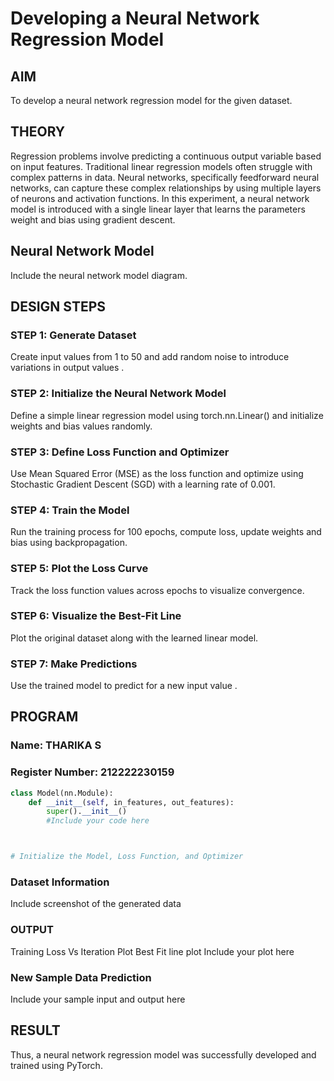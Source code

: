 # Developing a Neural Network Regression Model

## AIM
To develop a neural network regression model for the given dataset.

## THEORY
Regression problems involve predicting a continuous output variable based on input features. Traditional linear regression models often struggle with complex patterns in data. Neural networks, specifically feedforward neural networks, can capture these complex relationships by using multiple layers of neurons and activation functions. In this experiment, a neural network model is introduced with a single linear layer that learns the parameters weight and bias using gradient descent.

## Neural Network Model
Include the neural network model diagram.

## DESIGN STEPS
### STEP 1: Generate Dataset

Create input values  from 1 to 50 and add random noise to introduce variations in output values .

### STEP 2: Initialize the Neural Network Model

Define a simple linear regression model using torch.nn.Linear() and initialize weights and bias values randomly.

### STEP 3: Define Loss Function and Optimizer

Use Mean Squared Error (MSE) as the loss function and optimize using Stochastic Gradient Descent (SGD) with a learning rate of 0.001.

### STEP 4: Train the Model

Run the training process for 100 epochs, compute loss, update weights and bias using backpropagation.

### STEP 5: Plot the Loss Curve

Track the loss function values across epochs to visualize convergence.

### STEP 6: Visualize the Best-Fit Line

Plot the original dataset along with the learned linear model.

### STEP 7: Make Predictions

Use the trained model to predict  for a new input value .

## PROGRAM

### Name: THARIKA S

### Register Number: 212222230159

```python
class Model(nn.Module):
    def __init__(self, in_features, out_features):
        super().__init__()
        #Include your code here



# Initialize the Model, Loss Function, and Optimizer

```

### Dataset Information
Include screenshot of the generated data

### OUTPUT
Training Loss Vs Iteration Plot
Best Fit line plot
Include your plot here

### New Sample Data Prediction
Include your sample input and output here

## RESULT
Thus, a neural network regression model was successfully developed and trained using PyTorch.
